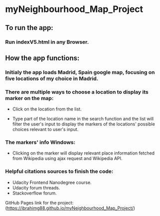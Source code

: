 # myNeighbourhood_Map_Project

## To run the app:

### Run indexV5.html in any Browser.

## How the app functions:

### Initialy the app loads Madrid, Spain google map, focusing on five locations of my choice in Madrid.

### There are multiple ways to choose a location to display its marker on the map:

- Click on the location from the list.

- Type part of the location name in the search function and the list will filter the user's input to display the markers of the locations' possible choices relevant to user's input.

### The markers' info Windows:

- Clicking on the marker will display relevant place information fetched from Wikipedia using ajax request and Wikipedia API.

### Helpful citations sources to finish the code:

- Udacity Frontend Nanodegree course.
- Udacity forum threads.
- Stackoverflow forum.

GitHub Pages link for the project: (https://ibrahimg88.github.io/myNeighbourhood_Map_Project/)
